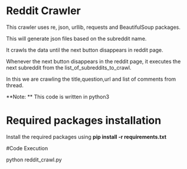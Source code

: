 # Reddit Crawler

This crawler uses re, json, urllib, requests and BeautifulSoup packages.

This will generate json files based on the subreddit name.

It crawls the data until the next button disappears in reddit page.

Whenever the next button disappears in the reddit page, it executes the next
subreddit from the list_of_subreddits_to_crawl.

In this we are crawling the title,question,url and list of comments from thread.

**Note: ** This code is written in python3


# Required packages installation

Install the required packages using **pip install -r requirements.txt**

#Code Execution

python reddit_crawl.py

